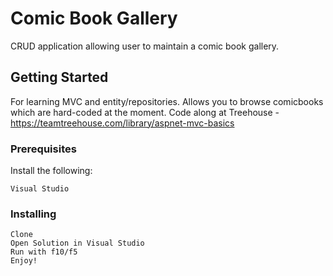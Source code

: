 # Comic Book Gallery

CRUD application allowing user to maintain a comic book gallery.

## Getting Started

For learning MVC and entity/repositories. Allows you to browse comicbooks which are hard-coded at the moment. Code along at Treehouse -
https://teamtreehouse.com/library/aspnet-mvc-basics

### Prerequisites

Install the following:

```
Visual Studio 
```

### Installing


```
Clone
Open Solution in Visual Studio
Run with f10/f5
Enjoy!
```
